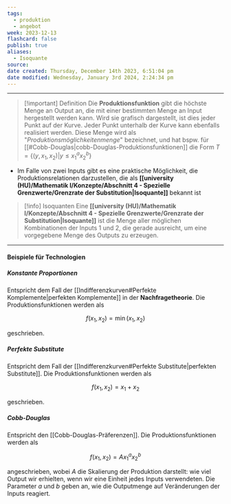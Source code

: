 ```yaml
---
tags:
  - produktion
  - angebot
week: 2023-12-13
flashcard: false
publish: true
aliases:
  - Isoquante
source: 
date created: Thursday, December 14th 2023, 6:51:04 pm
date modified: Wednesday, January 3rd 2024, 2:24:34 pm
---
```

***

> [!important] Definition
> Die **Produktionsfunktion** gibt die höchste Menge an Output an, die mit einer bestimmten Menge an Input hergestellt werden kann. Wird sie grafisch dargestellt, ist dies jeder Punkt auf der Kurve. Jeder Punkt unterhalb der Kurve kann ebenfalls realisiert werden. Diese Menge wird als "_Produktionsmöglichkeitenmenge_" bezeichnet, und hat bspw. für [[#Cobb-Douglas|cobb-Douglas-Produktionsfunktionen]] die Form $T = \{ (y,x_{1},x_{2}) | y \leq x_{1}^{a}x_{2}^{b} \}$

- Im Falle von zwei Inputs gibt es eine praktische Möglichkeit, die Produktionsrelationen darzustellen, die als **[[university (HU)/Mathematik I/Konzepte/Abschnitt 4 - Spezielle Grenzwerte/Grenzrate der Substitution|Isoquante]]** bekannt ist

> [!info] Isoquanten
> Eine **[[university (HU)/Mathematik I/Konzepte/Abschnitt 4 - Spezielle Grenzwerte/Grenzrate der Substitution|Isoquante]]** ist die Menge aller möglichen Kombinationen der Inputs 1 und 2, die gerade ausreicht, um eine vorgegebene Menge des Outputs zu erzeugen.

***
#### Beispiele für Technologien

##### Konstante Proportionen
Entspricht dem Fall der [[Indifferenzkurven#Perfekte Komplemente|perfekten Komplemente]] in der **Nachfragetheorie**. Die Produktionsfunktionen werden als

$$
f(x_{1},x_{2}) = \min (x_{1},x_{2})
$$

geschrieben.

##### Perfekte Substitute
Entspricht dem Fall der [[Indifferenzkurven#Perfekte Substitute|perfekten Substitute]]. Die Produktionsfunktionen werden als

$$
f(x_{1},x_{2}) = x_{1} + x_{2}
$$

geschrieben.

##### Cobb-Douglas
Entspricht den [[Cobb-Douglas-Präferenzen]]. Die Produktionsfunktionen werden als

$$
f(x_{1},x_{2}) = Ax_{1}^{a}x_{2}^{b}
$$

angeschrieben, wobei $A$ die Skalierung der Produktion darstellt: wie viel Output wir erhielten, wenn wir eine Einheit jedes Inputs verwendeten. Die Parameter $a$ und $b$ geben an, wie die Outputmenge auf Veränderungen der Inputs reagiert.